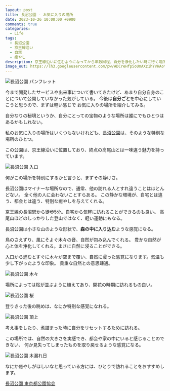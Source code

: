 ```yaml
---
layout: post
title: 長沼公園 - お気に入りの場所
date: 2023-10-26 10:00:00 +0900
comments: true
categories:
  - Life
tags:
  - 長沼公園
  - 京王線沿い
  - 自然
  - 癒やし
description: 京王線沿いに住むようになってから年数回程、自分を浄化したい時に行く場所、長沼公園
image_out: https://lh3.googleusercontent.com/pw/ADCreHfp5oUmAXz1hYVHAotsLFzl04gM49uxjhgWp-fYgB0oda1GgH7FZe2XReTPs4gg7XeVsOUfc9esn6z3u93n91lVWpQpebQvsWEU5bKDfMpmmUuF5fNoJaejT5SoiFCeUarQ3qpade4CcLB4NVv39xVFYA=w1074-h802-s-no?authuser=0
---
```

![長沼公園 パンフレット](https://lh3.googleusercontent.com/pw/ADCreHfp5oUmAXz1hYVHAotsLFzl04gM49uxjhgWp-fYgB0oda1GgH7FZe2XReTPs4gg7XeVsOUfc9esn6z3u93n91lVWpQpebQvsWEU5bKDfMpmmUuF5fNoJaejT5SoiFCeUarQ3qpade4CcLB4NVv39xVFYA=w1074-h802-s-no?authuser=0)

今まで開発したサービスや出来事について書いてきたけど、あまり自分自身のことについて公開していなかった気がしている。
今後は**自分ごと**を中心にしていこうと思うので、まずは軽い感じで お気に入りの場所を紹介してみる。

自分なりの秘境というか、自分にとっての宝物のような場所は誰にでもひとつはあるかもしれない。

私のお気に入りの場所はいくつもないけれども、[長沼公園][長沼公園]は、そのような特別な場所のひとつ。

この公園は、京王線沿いに位置しており、終点の高尾山とは一味違う魅力を持っています。

![長沼公園 入口](https://lh3.googleusercontent.com/pw/ADCreHfl3SyvnrUe60DfrcORDBQJ2DP5kFsV672Ysj68AzDeZ6cF8SyHPDzOVGNip2CR-juUcQrukJFYj-Qxzu0pcZPvDbDPmlcbni_Ev8wQpdpwB1XVeECQaSr6VLC-Ntz20P-T18r_kcgLGC2SpAYuJhz-tA=w1074-h1074-s-no?authuser=0)

何がこの場所を特別にするかと言うと、まずその静けさ。

長沼公園はマイナーな場所なので、通常、他の訪れる人とすれ違うことはほとんどない。 全く他の人に会わないことすらある。
この静かな環境が、自宅とは違う、都会とは違う、特別な癒やしを与えてくれる。

京王線の長沼駅から徒歩5分。自宅から気軽に訪れることができるのも良い。
高尾山ほどのしっかりした登山ではなく、軽い運動にもなる。

長沼公園は小さな山のような形状で、**森の中に入り込む**ような感覚になる。

鳥のさえずり、風にそよぐ木々の音、自然が包み込んでくれる。
豊かな自然が心と体を浄化してくれる。まさに自然に浸ることができる。

入口から進むとすぐに木々が空まで覆い、自然に浸った感覚になります。気温も少し下がったような印象。
貴重な自然との意思疎通。

![長沼公園 木々](https://lh3.googleusercontent.com/pw/ADCreHcqCg0OyVg5p8f1ZSikHB2Pj3tDtlN1IpnPq6qVLvAB4EiRwQkFHjf22DCfTwqKwJ8us3ZQ9yAdH75h6Ng86XV6gctBzT3WcJWmgFP7ksUMm6uMZCeHAEukOASbNvirslqJbEFg3g2HvEy2saADNZPucQ=w1074-h604-s-no?authuser=0)

場所によっては桜が並ぶように植えてあり、開花の時期に訪れるもの良い。

![長沼公園 桜](https://lh3.googleusercontent.com/pw/ADCreHdyIPEnN-FFpcDnWECkqHGCPjpu1_qWFfcOiszkB27XueimTwsl7nCMiyffxZ2AAQQISMvAcR2WdRA2HsdejFhmPk6Jh831_eZUa8tf07_FY1_j6duIYE5G_3HoPF_eY0Daylrk3W0vVzgnepmONGUR4Q=w1074-h806-s-no?authuser=0)

登りきった後の眺めは、なにか特別な感覚になれる。

![長沼公園 頂上](https://lh3.googleusercontent.com/pw/ADCreHeHIjOD4mCOnHTdUqpTS9Q-PIyQzkM24_6ZSZJ5m8pF5WX_nsySkowMvh9HK0nv-EHl9LtCOR3ZCvQ4waF4RZvaW8yUrPw8KKwcNWfsVJOVKNeaIazPkCzVBbbDM7m39tF0REqDJt7IY5jxm1zS6XXIBQ=w1074-h1074-s-no?authuser=0)

考え事をしたり、煮詰まった時に自分をリセットするために訪れる。

この場所では、自然の大きさを実感でき、都会や家の中にいると感じることのできない、
何か見失ってしまったものを取り戻せるような感覚になる。

![長沼公園 木漏れ日](https://lh3.googleusercontent.com/pw/ADCreHcI1udTCdkr8jd51qaZ7W0Z-nKhfWi0_4YTHbKASXo0igaUSQGTjvEGzPQEDVc_MSArA7CHbOopdlU05ydMTIArAi1ql7JBPHQzuwNf79bccce67lBVTLuyDtIHEa9X3xkkHz1EjYgbu2LRlLXQjwEPOg=w1074-h806-s-no?authuser=0)

なにか癒やしがほしいなと思っている方には、ひとりで訪れることをおすすめします。

[長沼公園 東京都公園協会][長沼公園]

[長沼公園]: https://www.tokyo-park.or.jp/park/format/index067.html
